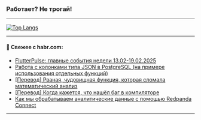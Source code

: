 ### Работает? Не трогай!

---
<!--
#### 🛠️ Technical stack:

![Java](https://img.shields.io/badge/Java-informational?logo=Oracle&style=flat&logoColor=white&color=FF4500)
![Kotlin](https://img.shields.io/badge/Kotlin-informational?logo=Kotlin&style=flat&logoColor=white&color=774D97)
![TS](https://img.shields.io/badge/TypeScript-informational?logo=typeScript&style=flat&logoColor=black&color=017acc)
![Python](https://img.shields.io/badge/Python-informational?logo=Python&style=flat&logoColor=black&color=ffdd54) <br>
![Spring](https://img.shields.io/badge/Spring-informational?logo=Spring&style=flat&logoColor=white&color=6DB33F) 
![SpringBoot](https://img.shields.io/badge/SpringBoot-informational?logo=SpringBoot&style=flat&logoColor=white&color=6DB33F)
![Nest](https://img.shields.io/badge/NestJS-informational?logo=NestJS&style=flat&logoColor=white&color=E0234E) 
![NodeJS](https://img.shields.io/badge/NodeJS-informational?logo=node.js&style=flat&logoColor=white&color=70A760)<br>
![PostgreSQL](https://img.shields.io/badge/PostgreSQL-informational?logo=PostgreSQL&style=flat&logoColor=white&color=DAA520)
![MongoDB](https://img.shields.io/badge/MongoDB-informational?logo=MongoDB&style=flat&logoColor=white&color=870000)
![Apache](https://img.shields.io/badge/Apache-informational?logo=apache&style=flat&logoColor=white&color=f74e28)

___ 
-->

<!--- #### 🛠️ : --->

[![Top Langs](https://github-readme-stats-82jvfl3w3-advtsettinggmailcoms-projects.vercel.app/api/top-langs/?username=zloylis&langs_count=10&hide_title=true&title_color=e6edf3&size_weight=0.5&count_weight=0.5&layout=compact&hide_progress=true&hide_border=true&theme=dracula)](https://github.com/zloylis)

<!---


####  :octocat:&nbsp;&nbsp; Статистика:

![GitHub stats](https://github-readme-stats-u2qms2cxw-advtsettinggmailcoms-projects.vercel.app/api?username=zloylis&show_icons=true&hide_border=true&theme=dracula&title_color=e6edf3&include_all_commits=true&count_private=true&hide_rank=false&hide_title=true&rank_icon=github)
-->
---

#### 💬 Свежее с habr.com:

<!-- BLOG-POST-LIST:START -->
- [FlutterPulse: главные события недели 13.02-19.02.2025](https://habr.com/ru/articles/883888/?utm_source=habrahabr&utm_medium=rss&utm_campaign=883888)
- [Работа с колонками типа JSON в PostgreSQL &lpar;на примере использования отдельных функций&rpar;](https://habr.com/ru/articles/883884/?utm_source=habrahabr&utm_medium=rss&utm_campaign=883884)
- [[Перевод] Рваная, чудовищная функция, которая сломала математический анализ](https://habr.com/ru/articles/883880/?utm_source=habrahabr&utm_medium=rss&utm_campaign=883880)
- [[Перевод] Когда кажется, что нашёл баг в компиляторе](https://habr.com/ru/companies/timeweb/articles/883862/?utm_source=habrahabr&utm_medium=rss&utm_campaign=883862)
- [Как мы обрабатываем аналитические данные с помощью Redpanda Connect](https://habr.com/ru/companies/tuturu/articles/883462/?utm_source=habrahabr&utm_medium=rss&utm_campaign=883462)
<!-- BLOG-POST-LIST:END -->

---
